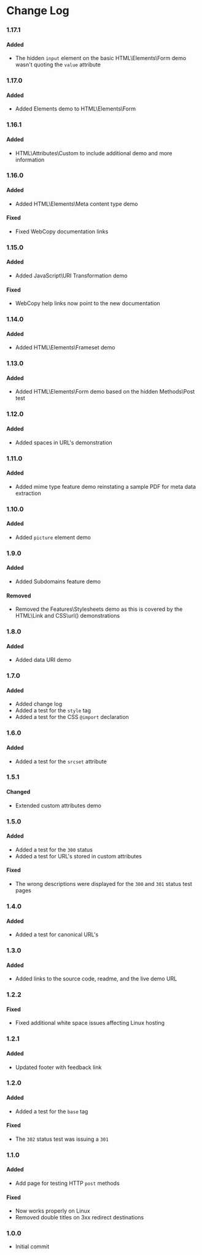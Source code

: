 Change Log
==========

### 1.17.1
#### Added
* The hidden `input` element on the basic HTML\Elements\Form demo wasn't quoting the `value` attribute

### 1.17.0
#### Added
* Added Elements demo to HTML\Elements\Form

### 1.16.1
#### Added
* HTML\Attributes\Custom to include additional demo and more information

### 1.16.0
#### Added
* Added HTML\Elements\Meta content type demo

#### Fixed
* Fixed WebCopy documentation links

### 1.15.0
#### Added
* Added JavaScript\URI Transformation demo

#### Fixed
* WebCopy help links now point to the new documentation

### 1.14.0
#### Added
* Added HTML\Elements\Frameset demo

### 1.13.0
#### Added
* Added HTML\Elements\Form demo based on the hidden Methods\Post test

### 1.12.0
#### Added
* Added spaces in URL's demonstration

### 1.11.0
#### Added
* Added mime type feature demo reinstating a sample PDF for meta data extraction

### 1.10.0
#### Added
* Added `picture` element demo

### 1.9.0
#### Added
* Added Subdomains feature demo

#### Removed
* Removed the Features\Stylesheets demo as this is covered by the HTML\Link and CSS\url() demonstrations

### 1.8.0
#### Added
* Added data URI demo

### 1.7.0
#### Added
* Added change log
* Added a test for the `style` tag
* Added a test for the CSS `@import` declaration

### 1.6.0
#### Added
* Added a test for the `srcset` attribute

### 1.5.1
#### Changed
* Extended custom attributes demo

### 1.5.0
#### Added
* Added a test for the `300` status
* Added a test for URL's stored in custom attributes

#### Fixed
* The wrong descriptions were displayed for the `300` and `301` status test pages

### 1.4.0
#### Added
* Added a test for canonical URL's

### 1.3.0
#### Added
* Added links to the source code, readme, and the live demo URL

### 1.2.2
#### Fixed
* Fixed additional white space issues affecting Linux hosting

### 1.2.1
#### Added
* Updated footer with feedback link

### 1.2.0
#### Added
* Added a test for the `base` tag
 
#### Fixed
* The `302` status test was issuing a `301` 

### 1.1.0
#### Added
* Add page for testing HTTP `post` methods
 
#### Fixed
* Now works properly on Linux
* Removed double titles on 3xx redirect destinations

### 1.0.0
* Initial commit